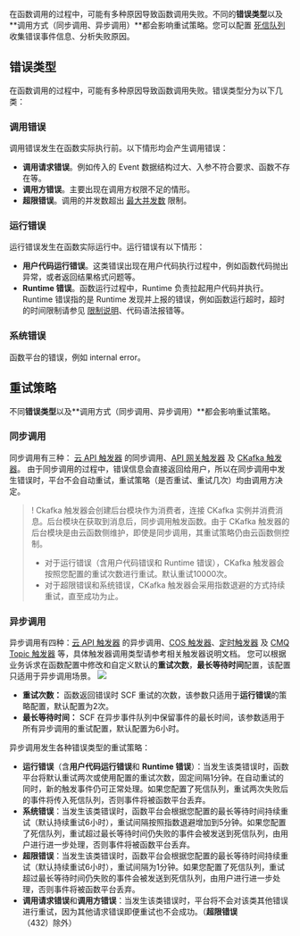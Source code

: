 在函数调用的过程中，可能有多种原因导致函数调用失败。不同的**错误类型**以及**调用方式（同步调用、异步调用）**都会影响重试策略。您可以配置 [死信队列](#死信队列文档) 收集错误事件信息、分析失败原因。

## 错误类型
在函数调用的过程中，可能有多种原因导致函数调用失败。错误类型分为以下几类：

### 调用错误
调用错误发生在函数实际执行前。以下情形均会产生调用错误：
  * **调用请求错误**。例如传入的 Event 数据结构过大、入参不符合要求、函数不存在等。
  * **调用方错误**。主要出现在调用方权限不足的情形。
  * **超限错误**。调用的并发数超出 [最大并发数](https://cloud.tencent.com/document/product/583/11637) 限制。

### 运行错误
运行错误发生在函数实际运行中。运行错误有以下情形：
  * **用户代码运行错误**。这类错误出现在用户代码执行过程中，例如函数代码抛出异常，或者返回结果格式问题等。
  * **Runtime 错误**。函数运行过程中，Runtime 负责拉起用户代码并执行。Runtime 错误指的是 Runtime 发现并上报的错误，例如函数运行超时，超时的时间限制请参见 [限制说明](https://cloud.tencent.com/document/product/583/11637)、代码语法报错等。

### 系统错误
函数平台的错误，例如 internal error。

## 重试策略
不同**错误类型**以及**调用方式（同步调用、异步调用）**都会影响重试策略。

### 同步调用
同步调用有三种： [云 API 触发器](https://cloud.tencent.com/document/product/583/18198) 的同步调用、[API 网关触发器](https://cloud.tencent.com/document/product/583/12513) 及 [CKafka 触发器](https://cloud.tencent.com/document/product/583/17530)。
由于同步调用的过程中，错误信息会直接返回给用户，所以在同步调用中发生错误时，平台不会自动重试，重试策略（是否重试、重试几次）均由调用方决定。

>! Ckafka 触发器会创建后台模块作为消费者，连接 CKafka 实例并消费消息。后台模块在获取到消息后，同步调用触发函数。由于 CKafka 触发器的后台模块是由云函数侧维护，即使是同步调用，其重试策略仍由云函数侧控制。
>- 对于运行错误（含用户代码错误和 Runtime 错误），CKafka 触发器会按照您配置的重试次数进行重试。默认重试10000次。
>- 对于超限错误和系统错误，CKafka 触发器会采用指数退避的方式持续重试，直至成功为止。

### 异步调用
异步调用有四种：[云 API 触发器](https://cloud.tencent.com/document/product/583/18198) 的异步调用、[COS 触发器](https://cloud.tencent.com/document/product/583/9707)、[定时触发器](https://cloud.tencent.com/document/product/583/9708) 及 [CMQ Topic 触发器](https://cloud.tencent.com/document/product/583/11517) 等，具体触发器调用类型请参考相关触发器说明文档。
您可以根据业务诉求在函数配置中修改和自定义默认的**重试次数**，**最长等待时间**配置，该配置只适用于异步调用场景。
	![](https://main.qcloudimg.com/raw/56d5cf707e9f1784b8e3619055a4d82f.png)
	
  * **重试次数：** 函数返回错误时 SCF 重试的次数，该参数只适用于**运行错误**的策略配置，默认配置为2次。
  * **最长等待时间：** SCF 在异步事件队列中保留事件的最长时间，该参数适用于所有异步调用的重试配置，默认配置为6小时。

异步调用发生各种错误类型的重试策略：

  - **运行错误**（含**用户代码运行错误**和 **Runtime 错误**）：当发生该类错误时，函数平台将默认重试两次或使用配置的重试次数，固定间隔1分钟。在自动重试的同时，新的触发事件仍可正常处理。如果您配置了死信队列，重试两次失败后的事件将传入死信队列，否则事件将被函数平台丢弃。
  - **系统错误**：当发生该类错误时，函数平台会根据您配置的最长等待时间持续重试（默认持续重试6小时），重试间隔按照指数退避增加到5分钟。如果您配置了死信队列，重试超过最长等待时间仍失败的事件会被发送到死信队列，由用户进行进一步处理，否则事件将被函数平台丢弃。
  - **超限错误**：当发生该类错误时，函数平台会根据您配置的最长等待时间持续重试（默认持续重试6小时），重试间隔为1分钟。如果您配置了死信队列，重试超过最长等待时间仍失败的事件会被发送到死信队列，由用户进行进一步处理，否则事件将被函数平台丢弃。
  - **调用请求错误**和**调用方错误**：当发生该类错误时，平台将不会对该类其他错误进行重试，因为其他请求错误即便重试也不会成功。（**超限错误**（432）除外）
